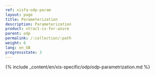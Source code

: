 ```yaml
---
ref: xisfa-odp-param
layout: page
title: Parameterization
description: Parameterization
product: xtract-is-for-azure
parent: odp
permalink: /:collection/:path
weight: 6
lang: en_GB
progressstate: 3
---
```

{% include _content/en/xis-specific/odp/odp-parametrization.md  %}